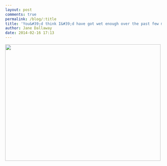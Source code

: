 ```yaml
---
layout: post
comments: true
permalink: /blog/:title
title: 'You&#39;d think I&#39;d have got wet enough over the past few months but no, the first sign of sunshine and I take a dip'
author: Jane Dallaway
date: 2014-02-16 17:13
---
```


<div><a href="//static.skitters.dallaway.com/tp_2014-02-16_14_28_56.jpg"><img src="//static.skitters.dallaway.com/tp_2014-02-16_14_28_56x500.jpg" width="500" height="375"/></a></div>

